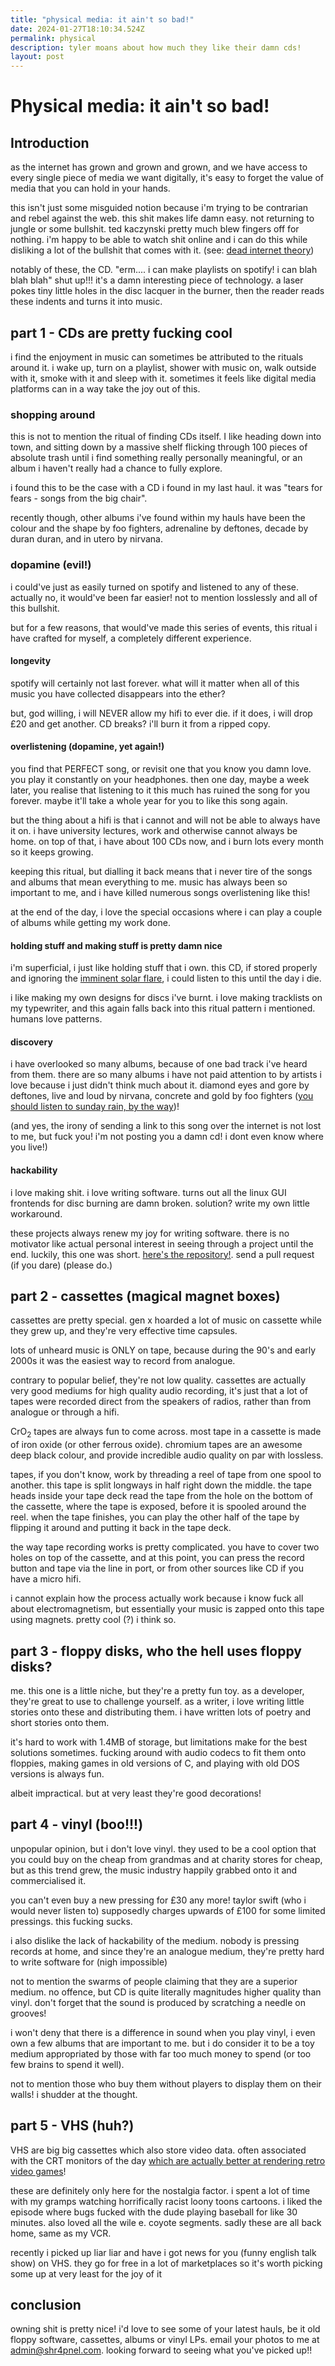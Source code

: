 ```yaml
---
title: "physical media: it ain't so bad!"
date: 2024-01-27T18:10:34.524Z
permalink: physical
description: tyler moans about how much they like their damn cds!
layout: post
---
```

# Physical media: it ain't so bad!
## Introduction
as the internet has grown and grown and grown, and we have access to every single piece of media we want digitally, it's easy to forget the value of media that you can hold in your hands.

this isn't just some misguided notion because i'm trying to be contrarian and rebel against the web. this shit makes life damn easy. not returning to jungle or some bullshit. ted kaczynski pretty much blew fingers off for nothing. i'm happy to be able to watch shit online and i can do this while disliking a lot of the bullshit that comes with it. (see: [dead internet theory](https://en.wikipedia.org/wiki/Dead_Internet_theory))

notably of these, the CD. "erm.... i can make playlists on spotify! i can blah blah blah" shut up!!! it's a damn interesting piece of technology. a laser pokes tiny little holes in the disc lacquer in the burner, then the reader reads these indents and turns it into music.

## part 1 - CDs are pretty fucking cool

i find the enjoyment in music can sometimes be attributed to the rituals around it. i wake up, turn on a playlist, shower with music on, walk outside with it, smoke with it and sleep with it. sometimes it feels like digital media platforms can in a way take the joy out of this.

### shopping around

this is not to mention the ritual of finding CDs itself. I like heading down into town, and sitting down by a massive shelf flicking through 100 pieces of absolute trash until i find something really personally meaningful, or an album i haven't really had a chance to fully explore.

i found this to be the case with a CD i found in my last haul. it was "tears for fears - songs from the big chair".

recently though, other albums i've found within my hauls have been the colour and the shape by foo fighters, adrenaline by deftones, decade by duran duran, and in utero by nirvana.

### dopamine (evil!)

i could've just as easily turned on spotify and listened to any of these. actually no, it would've been far easier! not to mention losslessly and all of this bullshit.

but for a few reasons, that would've made this series of events, this ritual i have crafted for myself, a completely different experience.

#### longevity

spotify will certainly not last forever. what will it matter when all of this music you have collected disappears into the ether?

but, god willing, i will NEVER allow my hifi to ever die. if it does, i will drop £20 and get another. CD breaks? i'll burn it from a ripped copy.

#### overlistening (dopamine, yet again!)

you find that PERFECT song, or revisit one that you know you damn love. you play it constantly on your headphones. then one day, maybe a week later, you realise that listening to it this much has ruined the song for you forever. maybe it'll take a whole year for you to like this song again.

but the thing about a hifi is that i cannot and will not be able to always have it on. i have university lectures, work and otherwise cannot always be home. on top of that, i have about 100 CDs now, and i burn lots every month so it keeps growing.

keeping this ritual, but dialling it back means that i never tire of the songs and albums that mean everything to me. music has always been so important to me, and i have killed numerous songs overlistening like this!

at the end of the day, i love the special occasions where i can play a couple of albums while getting my work done.

#### holding stuff and making stuff is pretty damn nice

i'm superficial, i just like holding stuff that i own. this CD, if stored properly and ignoring the [imminent solar flare](https://phys.org/news/2024-01-solar-maximum.html), i could listen to this until the day i die.

i like making my own designs for discs i've burnt. i love making tracklists on my typewriter, and this again falls back into this ritual pattern i mentioned. humans love patterns.

#### discovery

i have overlooked so many albums, because of one bad track i've heard from them. there are so many albums i have not paid attention to by artists i love because i just didn't think much about it. diamond eyes and gore by deftones, live and loud by nirvana, concrete and gold by foo fighters ([you should listen to sunday rain, by the way](https://www.youtube.com/watch?v=k0jX8y53ceY))!

(and yes, the irony of sending a link to this song over the internet is not lost to me, but fuck you! i'm not posting you a damn cd! i dont even know where you live!)

#### hackability

i love making shit. i love writing software. turns out all the linux GUI frontends for disc burning are damn broken. solution? write my own little workaround.

these projects always renew my joy for writing software. there is no motivator like actual personal interest in seeing through a project until the end. luckily, this one was short. [here's the repository!](https://github.com/shrapnelnet/shr4pnelburn). send a pull request (if you dare) (please do.)

## part 2 - cassettes (magical magnet boxes)

cassettes are pretty special. gen x hoarded a lot of music on cassette while they grew up, and they're very effective time capsules.

lots of unheard music is ONLY on tape, because during the 90's and early 2000s it was the easiest way to record from analogue.

contrary to popular belief, they're not low quality. cassettes are actually very good mediums for high quality audio recording, it's just that a lot of tapes were recorded direct from the speakers of radios, rather than from analogue or through a hifi.

CrO<sub>2</sub> tapes are always fun to come across. most tape in a cassette is made of iron oxide (or other ferrous oxide). chromium tapes are an awesome deep black colour, and provide incredible audio quality on par with lossless.

tapes, if you don't know, work by threading a reel of tape from one spool to another. this tape is split longways in half right down the middle. the tape heads inside your tape deck read the tape from the hole on the bottom of the cassette, where the tape is exposed, before it is spooled around the reel. when the tape finishes, you can play the other half of the tape by flipping it around and putting it back in the tape deck.

the way tape recording works is pretty complicated. you have to cover two holes on top of the cassette, and at this point, you can press the record button and tape via the line in port, or from other sources like CD if you have a micro hifi.

i cannot explain how the process actually work because i know fuck all about electromagnetism, but essentially your music is zapped onto this tape using magnets. pretty cool (?) i think so.

## part 3 - floppy disks, who the hell uses floppy disks?

me. this one is a little niche, but they're a pretty fun toy. as a developer, they're great to use to challenge yourself. as a writer, i love writing little stories onto these and distributing them. i have written lots of poetry and short stories onto them.

it's hard to work with 1.4MB of storage, but limitations make for the best solutions sometimes. fucking around with audio codecs to fit them onto floppies, making games in old versions of C, and playing with old DOS versions is always fun.

albeit impractical. but at very least they're good decorations!

## part 4 - vinyl (boo!!!)

unpopular opinion, but i don't love vinyl. they used to be a cool option that you could buy on the cheap from grandmas and at charity stores for cheap, but as this trend grew, the music industry happily grabbed onto it and commercialised it.

you can't even buy a new pressing for £30 any more! taylor swift (who i would never listen to) supposedly charges upwards of £100 for some limited pressings. this fucking sucks.

i also dislike the lack of hackability of the medium. nobody is pressing records at home, and since they're an analogue medium, they're pretty hard to write software for (nigh impossible)

not to mention the swarms of people claiming that they are a superior medium. no offence, but CD is quite literally magnitudes higher quality than vinyl. don't forget that the sound is produced by scratching a needle on grooves!

i won't deny that there is a difference in sound when you play vinyl, i even own a few albums that are important to me. but i do consider it to be a toy medium appropriated by those with far too much money to spend (or too few brains to spend it well).

not to mention those who buy them without players to display them on their walls! i shudder at the thought.

## part 5 - VHS (huh?)

VHS are big big cassettes which also store video data. often associated with the CRT monitors of the day [which are actually better at rendering retro video games](https://electronics.stackexchange.com/questions/302555/what-advantages-do-crts-still-have-over-more-modern-display-technologies)!

these are definitely only here for the nostalgia factor. i spent a lot of time with my gramps watching horrifically racist loony toons cartoons. i liked the episode where bugs fucked with the dude playing baseball for like 30 minutes. also loved all the wile e. coyote segments. sadly these are all back home, same as my VCR. 

recently i picked up liar liar and have i got news for you (funny english talk show) on VHS. they go for free in a lot of marketplaces so it's worth picking some up at very least for the joy of it

## conclusion

owning shit is pretty nice! i'd love to see some of your latest hauls, be it old floppy software, cassettes, albums or vinyl LPs. email your photos to me at [admin@shr4pnel.com](mailto:admin@shr4pnel.com). looking forward to seeing what you've picked up!!
